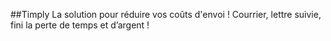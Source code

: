 ##Timply
La solution pour réduire vos coûts d'envoi !
Courrier, lettre suivie, fini la perte de temps et d’argent !
